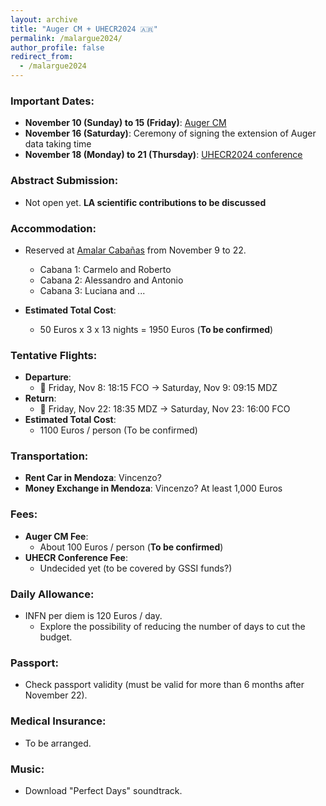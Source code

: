 ```yaml
---
layout: archive
title: "Auger CM + UHECR2024 🇦🇷"
permalink: /malargue2024/
author_profile: false
redirect_from:
  - /malargue2024
---
```


### Important Dates:
- **November 10 (Sunday) to 15 (Friday)**: [Auger CM]()
- **November 16 (Saturday)**: Ceremony of signing the extension of Auger data taking time
- **November 18 (Monday) to 21 (Thursday)**: [UHECR2024 conference](https://indico.ahuekna.org.ar/event/768/)

### Abstract Submission:
- Not open yet. **LA scientific contributions to be discussed**

### Accommodation:
- Reserved at [Amalar Cabañas](https://www.amalar.com.ar/) from November 9 to 22.
  - Cabana 1: Carmelo and Roberto
  - Cabana 2: Alessandro and Antonio
  - Cabana 3: Luciana and ...

- **Estimated Total Cost**: 
  - 50 Euros x 3 x 13 nights = 1950 Euros (**To be confirmed**)

### Tentative Flights:
- **Departure**:
  - 🛫 Friday, Nov 8: 18:15 FCO -> Saturday, Nov 9: 09:15 MDZ
- **Return**:
  - 🛬 Friday, Nov 22: 18:35 MDZ -> Saturday, Nov 23: 16:00 FCO
- **Estimated Total Cost**: 
  - 1100 Euros / person (To be confirmed)

### Transportation:
- **Rent Car in Mendoza**: Vincenzo?
- **Money Exchange in Mendoza**: Vincenzo?  At least 1,000 Euros

### Fees:
- **Auger CM Fee**:
  - About 100 Euros / person (**To be confirmed**)
- **UHECR Conference Fee**:
  - Undecided yet (to be covered by GSSI funds?)

### Daily Allowance:
- INFN per diem is 120 Euros / day. 
  - Explore the possibility of reducing the number of days to cut the budget.

### Passport:
- Check passport validity (must be valid for more than 6 months after November 22).

### Medical Insurance:
- To be arranged.

### Music:
- Download "Perfect Days" soundtrack.

